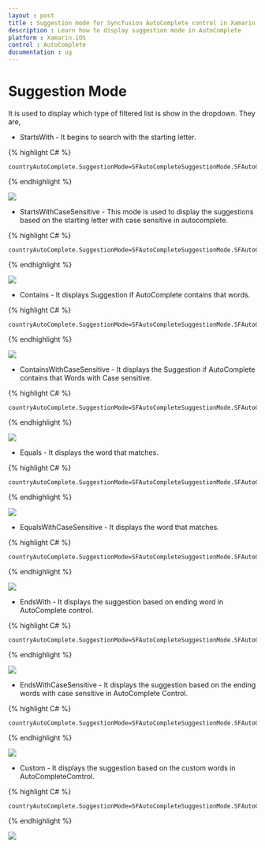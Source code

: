 ```yaml
---
layout : post
title : Suggestion mode for Syncfusion AutoComplete control in Xamarin.iOS
description : Learn how to display suggestion mode in AutoComplete
platform : Xamarin.iOS
control : AutoComplete
documentation : ug
---
```


# Suggestion Mode

It is used to display which type of filtered list is show in the dropdown. They are,

* StartsWith - It begins to search with the starting letter.

{% highlight C# %}

	countryAutoComplete.SuggestionMode=SFAutoCompleteSuggestionMode.SFAutoCompleteSuggestionModeStartsWith;

{% endhighlight %}

![](images/startswith.png)

* StartsWithCaseSensitive - This mode is used to display the suggestions based on the starting letter with case sensitive in autocomplete.

{% highlight C# %}

	countryAutoComplete.SuggestionMode=SFAutoCompleteSuggestionMode.SFAutoCompleteSuggestionModeStartsWithCaseSensitive;

{% endhighlight %}

![](images/startswithcasesensitive.png)

* Contains - It displays Suggestion if AutoComplete contains that words.

{% highlight C# %}

	countryAutoComplete.SuggestionMode=SFAutoCompleteSuggestionMode.SFAutoCompleteSuggestionModeContains;

{% endhighlight %}

![](images/contains.png)

* ContainsWithCaseSensitive - It displays the Suggestion if AutoComplete contains that Words with Case sensitive.

{% highlight C# %}

	countryAutoComplete.SuggestionMode=SFAutoCompleteSuggestionMode.SFAutoCompleteSuggestionModeContainsWithCaseSensitive;

{% endhighlight %}

![](images/containswithcasesensitive.png)

* Equals - It displays the word that matches.

{% highlight C# %}

	countryAutoComplete.SuggestionMode=SFAutoCompleteSuggestionMode.SFAutoCompleteSuggestionModeEquals;

{% endhighlight %}

![](images/equals.png)

* EqualsWithCaseSensitive - It displays the word that matches.

{% highlight C# %}

	countryAutoComplete.SuggestionMode=SFAutoCompleteSuggestionMode.SFAutoCompleteSuggestionModeEqualsWithCaseSensitive;

{% endhighlight %}

![](images/equalswithcasesensitive.png)

* EndsWith - It displays the suggestion based on ending word in AutoComplete control.

{% highlight C# %}

	countryAutoComplete.SuggestionMode=SFAutoCompleteSuggestionMode.SFAutoCompleteSuggestionModeEndsWith;

{% endhighlight %}

![](images/endswith.png)

* EndsWithCaseSensitive - It displays the suggestion based on the ending words with case sensitive in AutoComplete Control.

{% highlight C# %}

	countryAutoComplete.SuggestionMode=SFAutoCompleteSuggestionMode.SFAutoCompleteSuggestionModeEndsWithCaseSensitive;

{% endhighlight %}

![](images/endswithcasesensitive.png)

* Custom - It displays the suggestion based on the custom words in AutoCompleteComtrol.

{% highlight C# %}

	countryAutoComplete.SuggestionMode=SFAutoCompleteSuggestionMode.SFAutoCompleteSuggestionModeCustom;

{% endhighlight %}

![](images/endswith.png)
